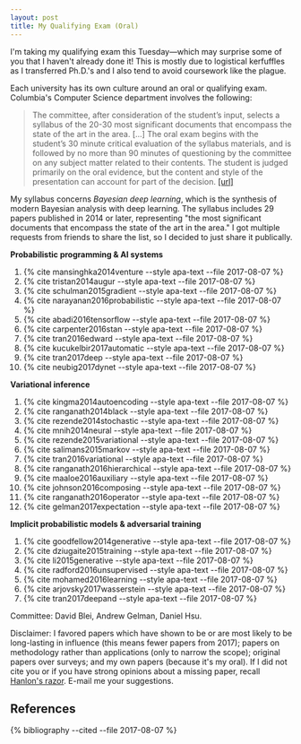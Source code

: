 ```yaml
---
layout: post
title: My Qualifying Exam (Oral)
---
```


I'm taking my qualifying exam this Tuesday—which may surprise some of
you that I haven't already done it! This is mostly due to logistical
kerfuffles as I transferred Ph.D.'s and I also tend to avoid coursework
like the plague.

Each university has its own culture around an oral or qualifying exam.
Columbia's Computer Science department involves the following:

> The committee, after consideration of the student’s input, selects a syllabus of the 20-30 most significant documents that encompass the state of the art in the area. [...] The oral exam begins with the student’s 30 minute critical evaluation of the syllabus materials, and is followed by no more than 90 minutes of questioning by the committee on any subject matter related to their contents. The student is judged primarily on the oral evidence, but the content and style of the presentation can account for part of the decision.
[[url]](http://www.cs.columbia.edu/education/phd/requirements/candidacy/)

My syllabus concerns _Bayesian deep learning_, which is the
synthesis of modern Bayesian analysis with deep learning.
The syllabus includes 29 papers published in 2014 or later,
representing "the most significant documents that encompass the
state of the art in the area."
I got multiple requests from friends to share the list, so I decided
to just share it publically.

__Probabilistic programming & AI systems__
1. {% cite mansinghka2014venture --style apa-text --file 2017-08-07 %}
2. {% cite tristan2014augur --style apa-text --file 2017-08-07 %}
3. {% cite schulman2015gradient --style apa-text --file 2017-08-07 %}
4. {% cite narayanan2016probabilistic --style apa-text --file 2017-08-07 %}
5. {% cite abadi2016tensorflow --style apa-text --file 2017-08-07 %}
6. {% cite carpenter2016stan --style apa-text --file 2017-08-07 %}
7. {% cite tran2016edward --style apa-text --file 2017-08-07 %}
8. {% cite kucukelbir2017automatic --style apa-text --file 2017-08-07 %}
9. {% cite tran2017deep --style apa-text --file 2017-08-07 %}
10. {% cite neubig2017dynet --style apa-text --file 2017-08-07 %}

__Variational inference__
1. {% cite kingma2014autoencoding --style apa-text --file 2017-08-07 %}
3. {% cite ranganath2014black --style apa-text --file 2017-08-07 %}
2. {% cite rezende2014stochastic --style apa-text --file 2017-08-07 %}
4. {% cite mnih2014neural --style apa-text --file 2017-08-07 %}
5. {% cite rezende2015variational --style apa-text --file 2017-08-07 %}
6. {% cite salimans2015markov --style apa-text --file 2017-08-07 %}
7. {% cite tran2016variational --style apa-text --file 2017-08-07 %}
8. {% cite ranganath2016hierarchical --style apa-text --file 2017-08-07 %}
9. {% cite maaloe2016auxiliary --style apa-text --file 2017-08-07 %}
10. {% cite johnson2016composing --style apa-text --file 2017-08-07 %}
11. {% cite ranganath2016operator --style apa-text --file 2017-08-07 %}
12. {% cite gelman2017expectation --style apa-text --file 2017-08-07 %}

__Implicit probabilistic models & adversarial training__
1. {% cite goodfellow2014generative --style apa-text --file 2017-08-07 %}
2. {% cite dziugaite2015training --style apa-text --file 2017-08-07 %}
3. {% cite li2015generative --style apa-text --file 2017-08-07 %}
4. {% cite radford2016unsupervised --style apa-text --file 2017-08-07 %}
5. {% cite mohamed2016learning --style apa-text --file 2017-08-07 %}
6. {% cite arjovsky2017wasserstein --style apa-text --file 2017-08-07 %}
7. {% cite tran2017deepand --style apa-text --file 2017-08-07 %}

Committee: David Blei, Andrew Gelman, Daniel Hsu.

Disclaimer: I favored papers which have
shown to be or are most likely to be long-lasting in influence (this
means fewer papers from 2017); papers on methodology rather than
applications (only to narrow the scope); original papers over surveys;
and my own papers (because it's my oral). If I did not cite you or if
you have strong opinions about a missing paper, recall [Hanlon's
razor](https://en.wikipedia.org/wiki/Hanlon%27s_razor). E-mail me your
suggestions.

References
----------

{% bibliography --cited --file 2017-08-07 %}
